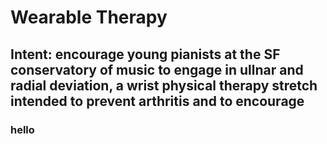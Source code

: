 # Wearable Therapy

## Intent: encourage young pianists at the SF conservatory of music to engage in ullnar and radial deviation, a wrist physical therapy stretch intended to prevent arthritis and to encourage

### hello 

